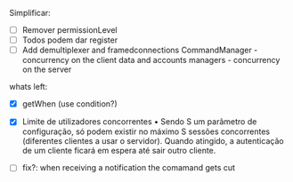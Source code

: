 Simplificar:
- [ ] Remover permissionLevel
- [ ] Todos podem dar register
- [ ] Add demultiplexer and framedconnections
CommandManager - concurrency on the client
data and accounts managers - concurrency on the server

whats left:
- [x] getWhen (use condition?)

- [x] Limite de utilizadores concorrentes
• Sendo S um parâmetro de configuração, só podem existir no máximo S sessões concorrentes
(diferentes clientes a usar o servidor). Quando atingido, a autenticação de um cliente ficará
em espera até sair outro cliente.

- [ ] fix?: when receiving a notification the comamand gets cut